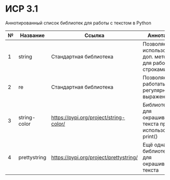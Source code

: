 # ИСР 3.1

Аннотированный список библиотек для работы с текстом в Python

| №   | Название     | Ссылка                                 | Аннотация                                                   |
| --- | ------------ | -------------------------------------- | ----------------------------------------------------------- |
| 1   | string       | Стандартная библиотека                 | Позволяет использовать доп. методы для работы со строками   |
| 2   | re           | Стандартная библиотека                 | Позволяет работать с регулярными выражениями                |
| 3   | string-color | https://pypi.org/project/string-color/ | Библиотека для окрашивания текста при использовании print() |
| 4   | prettystring | https://pypi.org/project/prettystring/ | Ещё одна библиотека для окрашивания текста                  |
